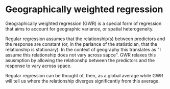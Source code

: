 # Geographically weighted regression

Geographically weighted regression (GWR) is a special form of regression that aims to account for geographic variance, or spatial heterogeneity. 

Regular regression assumes that the relationship(s) between predictors and the response are constant (or, in the parlance of the statistician, that the relationship is stationary). In the context of geography this translates as "I assume this relationship does not vary across sapce". GWR relaxes this asusmption by allowing the relationshp between the predictors and the response to vary across space. 

Regular regression can be thought of, then, as a global average while GWR will tell us where the relationship diverges significantly from this average.
